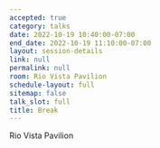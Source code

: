 ```yaml
---
accepted: true
category: talks
date: 2022-10-19 10:40:00-07:00
end_date: 2022-10-19 11:10:00-07:00
layout: session-details
link: null
permalink: null
room: Rio Vista Pavilion
schedule-layout: full
sitemap: false
talk_slot: full
title: Break
---
```


Rio Vista Pavilion
